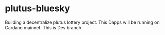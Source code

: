 # plutus-bluesky
Building a decentralize plutus lottery project. This Dapps will be running on Cardano mainnet.
This is Dev branch